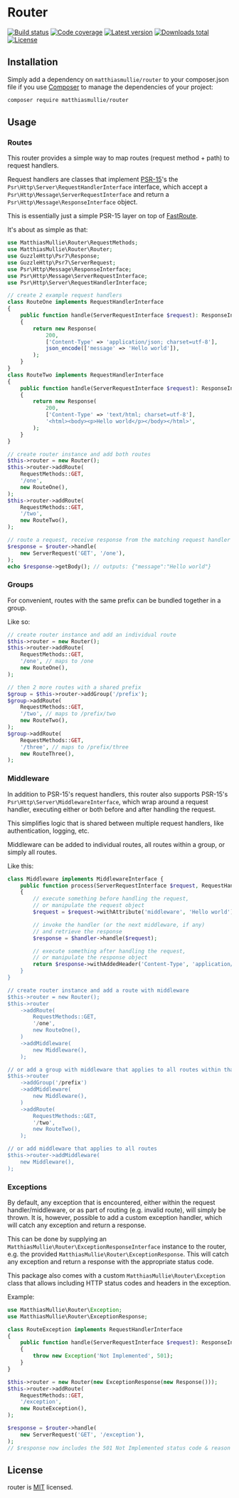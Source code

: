# Router

[![Build status](https://img.shields.io/github/actions/workflow/status/matthiasmullie/router/test.yml?branch=main&style=flat-square)](https://github.com/matthiasmullie/router/actions/workflows/test.yml)
[![Code coverage](https://img.shields.io/codecov/c/gh/matthiasmullie/router?style=flat-square)](https://codecov.io/gh/matthiasmullie/router)
[![Latest version](https://img.shields.io/packagist/v/matthiasmullie/router?style=flat-square)](https://packagist.org/packages/matthiasmullie/router)
[![Downloads total](https://img.shields.io/packagist/dt/matthiasmullie/router?style=flat-square)](https://packagist.org/packages/matthiasmullie/router)
[![License](https://img.shields.io/packagist/l/matthiasmullie/router?style=flat-square)](https://github.com/matthiasmullie/router/blob/main/LICENSE)


## Installation

Simply add a dependency on `matthiasmullie/router` to your composer.json file if you use [Composer](https://getcomposer.org/) to manage the dependencies of your project:

```sh
composer require matthiasmullie/router
```


## Usage

### Routes

This router provides a simple way to map routes (request method + path) to request handlers.

Request handlers are classes that implement [PSR-15](https://www.php-fig.org/psr/psr-15/)'s the `Psr\Http\Server\RequestHandlerInterface` interface,
which accept a `Psr\Http\Message\ServerRequestInterface` and return a `Psr\Http\Message\ResponseInterface` object.

This is essentially just a simple PSR-15 layer on top of [FastRoute](https://packagist.org/packages/nikic/fast-route).

It's about as simple as that:

```php
use MatthiasMullie\Router\RequestMethods;
use MatthiasMullie\Router\Router;
use GuzzleHttp\Psr7\Response;
use GuzzleHttp\Psr7\ServerRequest;
use Psr\Http\Message\ResponseInterface;
use Psr\Http\Message\ServerRequestInterface;
use Psr\Http\Server\RequestHandlerInterface;

// create 2 example request handlers
class RouteOne implements RequestHandlerInterface
{
    public function handle(ServerRequestInterface $request): ResponseInterface
    {
        return new Response(
            200,
            ['Content-Type' => 'application/json; charset=utf-8'],
            json_encode(['message' => 'Hello world']),
        );
    }
}
class RouteTwo implements RequestHandlerInterface
{
    public function handle(ServerRequestInterface $request): ResponseInterface
    {
        return new Response(
            200,
            ['Content-Type' => 'text/html; charset=utf-8'],
            '<html><body><p>Hello world</p></body></html>',
        );
    }
}

// create router instance and add both routes
$this->router = new Router();
$this->router->addRoute(
    RequestMethods::GET,
    '/one',
    new RouteOne(),
);
$this->router->addRoute(
    RequestMethods::GET,
    '/two',
    new RouteTwo(),
);

// route a request, receive response from the matching request handler
$response = $router->handle(
    new ServerRequest('GET', '/one'),
);
echo $response->getBody(); // outputs: {"message":"Hello world"}
```


### Groups

For convenient, routes with the same prefix can be bundled together in a group.

Like so:

```php
// create router instance and add an individual route
$this->router = new Router();
$this->router->addRoute(
    RequestMethods::GET,
    '/one', // maps to /one
    new RouteOne(),
);

// then 2 more routes with a shared prefix 
$group = $this->router->addGroup('/prefix');
$group->addRoute(
    RequestMethods::GET,
    '/two', // maps to /prefix/two
    new RouteTwo(),
);
$group->addRoute(
    RequestMethods::GET,
    '/three', // maps to /prefix/three
    new RouteThree(),
);
```


### Middleware

In addition to PSR-15's request handlers, this router also supports PSR-15's `Psr\Http\Server\MiddlewareInterface`,
which wrap around a request handler, executing either or both before and after handling the request.

This simplifies logic that is shared between multiple request handlers, like authentication, logging, etc.

Middleware can be added to individual routes, all routes within a group, or simply all routes.

Like this:

```php
class Middleware implements MiddlewareInterface {
    public function process(ServerRequestInterface $request, RequestHandlerInterface $handler): ResponseInterface
    {
        // execute something before handling the request,
        // or manipulate the request object
        $request = $request->withAttribute('middleware', 'Hello world');

        // invoke the handler (or the next middleware, if any)
        // and retrieve the response
        $response = $handler->handle($request);

        // execute something after handling the request,
        // or manipulate the response object
        return $response->withAddedHeader('Content-Type', 'application/json; charset=utf-8);
    }
} 

// create router instance and add a route with middleware
$this->router = new Router();
$this->router
    ->addRoute(
        RequestMethods::GET,
        '/one',
        new RouteOne(),
    )
    ->addMiddleware(
        new Middleware(),
    );

// or add a group with middleware that applies to all routes within that group
$this->router
    ->addGroup('/prefix')
    ->addMiddleware(
        new Middleware(),
    )
    ->addRoute(
        RequestMethods::GET,
        '/two',
        new RouteTwo(),
    );

// or add middleware that applies to all routes
$this->router->addMiddleware(
    new Middleware(),
);
```


### Exceptions

By default, any exception that is encountered, either within the request handler/middleware, or as part of routing (e.g. invalid route),
will simply be thrown. It is, however, possible to add a custom exception handler, which will catch any exception and return a response.

This can be done by supplying an `MatthiasMullie\Router\ExceptionResponseInterface` instance to the router, e.g. the provided `MatthiasMullie\Router\ExceptionResponse`.
This will catch any exception and return a response with the appropriate status code.

This package also comes with a custom `MatthiasMullie\Router\Exception` class that allows including HTTP status codes and headers in the exception.

Example:

```php
use MatthiasMullie\Router\Exception;
use MatthiasMullie\Router\ExceptionResponse;

class RouteException implements RequestHandlerInterface
{
    public function handle(ServerRequestInterface $request): ResponseInterface
    {
        throw new Exception('Not Implemented', 501);
    }
}

$this->router = new Router(new ExceptionResponse(new Response()));
$this->router->addRoute(
    RequestMethods::GET,
    '/exception',
    new RouteException(),
);

$response = $router->handle(
    new ServerRequest('GET', '/exception'),
);
// $response now includes the 501 Not Implemented status code & reason phrase
```


## License

router is [MIT](http://opensource.org/licenses/MIT) licensed.
